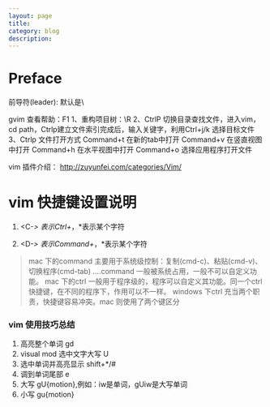```yaml
---
layout: page
title:	
category: blog
description: 
---
```

# Preface

前导符(leader):
  默认是\

gvim 查看帮助：F1
1、重构项目树：\R
2、CtrlP 切换目录查找文件，进入vim，cd path，Ctrlp建立文件索引完成后，输入关键字，利用Ctrl+j/k 选择目标文件
3、Ctrlp 文件打开方式
    Command+t 在新的tab中打开
    Command+v 在竖直视图中打开
    Command+h 在水平视图中打开
    Command+o 选择应用程序打开文件

vim 插件介绍：
http://zuyunfei.com/categories/Vim/


# vim 快捷键设置说明

1. <C-*> 表示Ctrl+*，*表示某个字符

2. <D-*> 表示Command+*，*表示某个字符

> mac 下的command 主要用于系统级控制：复制(cmd-c)、粘贴(cmd-v)、切换程序(cmd-tab) ....command 一般被系统占用，一般不可以自定义功能。 
> mac 下的ctrl 一般用于程序级的，程序可以自定义其功能。同一个ctrl 快捷键，在不同的程序下，作用可以不一样。
> windows 下ctrl 充当两个职责，快捷键容易冲突。mac 则使用了两个键区分

### vim 使用技巧总结
1. 高亮整个单词
    gd
2. visual mod 选中文字大写
    U
3. 选中单词并高亮显示
    shift+*/#
4. 调到单词尾部 
    e
5. 大写
    gU{motion},例如：iw是单词，gUiw是大写单词
6. 小写
    gu{motion}
